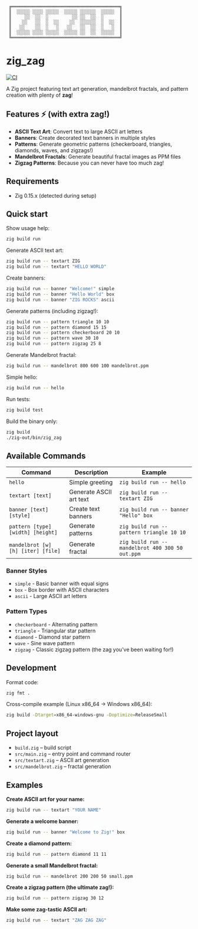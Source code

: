```
 ╔═════════════════════════════════════════╗
 ║  ░░░░░ ░░░░ ░░░░░  ░░░░░ ░░░░░░  ░░░░░  ║
 ║     ░░  ░░  ░         ░░ ░░  ░░  ░      ║
 ║    ░░   ░░  ░  ░░    ░░  ░░░░░░  ░  ░░  ║
 ║   ░░    ░░  ░   ░   ░░   ░░  ░░  ░   ░  ║
 ║  ░░░░░ ░░░░ ░░░░░  ░░░░░ ░░  ░░  ░░░░░  ║
 ╚═════════════════════════════════════════╝
```

# zig_zag

[![CI](https://github.com/zkm/zig_zag/actions/workflows/ci.yml/badge.svg?branch=master)](https://github.com/zkm/zig_zag/actions/workflows/ci.yml)

A Zig project featuring text art generation, mandelbrot fractals, and pattern creation with plenty of **zag**!

## Features ⚡ (with extra zag!)
- **ASCII Text Art**: Convert text to large ASCII art letters
- **Banners**: Create decorated text banners in multiple styles  
- **Patterns**: Generate geometric patterns (checkerboard, triangles, diamonds, waves, and zigzags!)
- **Mandelbrot Fractals**: Generate beautiful fractal images as PPM files
- **Zigzag Patterns**: Because you can never have too much zag!

## Requirements
- Zig 0.15.x (detected during setup)

## Quick start

Show usage help:
```sh
zig build run
```

Generate ASCII text art:
```sh
zig build run -- textart ZIG
zig build run -- textart "HELLO WORLD"
```

Create banners:
```sh
zig build run -- banner "Welcome!" simple
zig build run -- banner "Hello World" box
zig build run -- banner "ZIG ROCKS" ascii
```

Generate patterns (including zigzag!):
```sh
zig build run -- pattern triangle 10 10
zig build run -- pattern diamond 15 15
zig build run -- pattern checkerboard 20 10
zig build run -- pattern wave 30 10
zig build run -- pattern zigzag 25 8
```

Generate Mandelbrot fractal:
```sh
zig build run -- mandelbrot 800 600 100 mandelbrot.ppm
```

Simple hello:
```sh
zig build run -- hello
```

Run tests:
```sh
zig build test
```

Build the binary only:
```sh
zig build
./zig-out/bin/zig_zag
```

## Available Commands

| Command | Description | Example |
|---------|-------------|---------|
| `hello` | Simple greeting | `zig build run -- hello` |
| `textart [text]` | Generate ASCII art text | `zig build run -- textart ZIG` |
| `banner [text] [style]` | Create text banners | `zig build run -- banner "Hello" box` |
| `pattern [type] [width] [height]` | Generate patterns | `zig build run -- pattern triangle 10 10` |
| `mandelbrot [w] [h] [iter] [file]` | Generate fractal | `zig build run -- mandelbrot 400 300 50 out.ppm` |

### Banner Styles
- `simple` - Basic banner with equal signs
- `box` - Box border with ASCII characters
- `ascii` - Large ASCII art letters

### Pattern Types
- `checkerboard` - Alternating pattern
- `triangle` - Triangular star pattern  
- `diamond` - Diamond star pattern
- `wave` - Sine wave pattern
- `zigzag` - Classic zigzag pattern (the zag you've been waiting for!)

## Development

Format code:
```sh
zig fmt .
```

Cross-compile example (Linux x86_64 -> Windows x86_64):
```sh
zig build -Dtarget=x86_64-windows-gnu -Doptimize=ReleaseSmall
```

## Project layout
- `build.zig` – build script
- `src/main.zig` – entry point and command router
- `src/textart.zig` – ASCII art generation
- `src/mandelbrot.zig` – fractal generation

## Examples

**Create ASCII art for your name:**
```sh
zig build run -- textart "YOUR NAME"
```

**Generate a welcome banner:**
```sh
zig build run -- banner "Welcome to Zig!" box
```

**Create a diamond pattern:**
```sh
zig build run -- pattern diamond 11 11
```

**Generate a small Mandelbrot fractal:**
```sh
zig build run -- mandelbrot 200 200 50 small.ppm
```

**Create a zigzag pattern (the ultimate zag!):**
```sh
zig build run -- pattern zigzag 30 12
```

**Make some zag-tastic ASCII art:**
```sh
zig build run -- textart "ZAG ZAG ZAG"
```